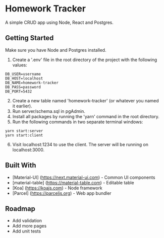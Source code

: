 # Homework Tracker
A simple CRUD app using Node, React and Postgres.

## Getting Started
Make sure you have Node and Postgres installed.

1. Create a '.env' file in the root directory of the project with the following values:
```
DB_USER=username
DB_HOST=localhost
DB_NAME=homework-tracker
DB_PASS=password
DB_PORT=5432
```
2. Create a new table named 'homework-tracker' (or whatever you named it earlier).
3. Run server/schema.sql in pgAdmin.
4. Install all packages by running the 'yarn' command in the root directory.
5. Run the following commands in two separate terminal windows:
```
yarn start:server
yarn start:client
```
6. Visit localhost:1234 to use the client. The server will be running on localhost:3000.

## Built With
* [Material-UI] (https://next.material-ui.com) - Common UI components
* [material-table] (https://material-table.com) - Editable table
* [Koa] (https://koajs.com) - Node framework
* [Parcel] (https://parceljs.org) - Web app bundler

## Roadmap
* Add validation
* Add more pages
* Add unit tests